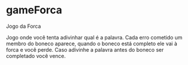 # gameForca
Jogo da Forca

Jogo onde você tenta adivinhar qual é a palavra.
Cada erro cometido um membro do boneco aparece, quando o boneco está completo ele vai à forca e você perde.
Caso adivinhe a palavra antes do boneco ser completado você vence.
